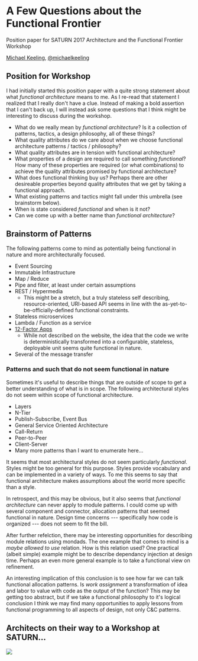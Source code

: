 # A Few Questions about the Functional Frontier

Position paper for SATURN 2017 Architecture and the Functional Frontier Workshop

[Michael Keeling](http://neverletdown.net), [@michaelkeeling](https://twitter.com/michaelkeeling)

## Position for Workshop

I had initially started this position paper with a quite strong
statement about what _functional architecture_ means to me.  As I re-read that
statement I realized that I really don't have a clue.  Instead of
making a bold assertion that I can't back up, I will instead ask some
questions that I think might be interesting to discuss during the workshop.

* What do we really mean by _functional architecture_?  Is it a collection of patterns,
  tactics, a design philosophy, all of these things?
* What quality attributes do we care about when we choose functional architecture
  patterns / tactics / philosophy?
* What quality attributes are in tension with functional architecture?
* What properties of a design are required to call something _functional_?  How many
  of these properties are required (or what combinations) to achieve the quality
  attributes promised by functional architecture?
* What does functional thinking buy us?  Perhaps there are other desireable properties
  beyond quality attributes that we get by taking a functional approach.
* What existing patterns and tactics might fall under this umbrella (see brainstorm below).
* When is state considered _functional_ and when is it not?
* Can we come up with a better name than _functional architecture_?


## Brainstorm of Patterns

The following patterns come to mind as potentially being functional in nature
and more architecturally focused.

* Event Sourcing
* Immutable Infrastructure
* Map / Reduce
* Pipe and filter, at least under certain assumptions
* REST / Hypermedia
  * This might be a stretch, but a truly stateless self
    describing, resource-oriented, URI-based API seems
    in line with the as-yet-to-be-officially-defined functional
    constraints.
* Stateless microservices
* Lambda / Function as a service
* [12-Factor Apps](https://12factor.net/)
  * While not described on the website, the idea that the code we
    write is deterministically transformed into a configurable,
    stateless, deployable unit seems quite functional in nature.
* Several of the message transfer 


### Patterns and such that do not seem functional in nature

Sometimes it's useful to describe things that are outside of scope to get a
better understanding of what is in scope.  The following architectural styles
do not seem within scope of functional architecture.

* Layers
* N-Tier
* Publish-Subscribe, Event Bus
* General Service Oriented Architecture
* Call-Return
* Peer-to-Peer
* Client-Server
* Many more patterns than I want to enumerate here...

It seems that most architectural styles do not seem particularly _functional_.
Styles might be too general for this purpose.  Styles provide vocabulary and
can be implemented in a variety of ways.  To me this seems to say that
functional architecture makes assumptions about the world more specific than a
style.

In retrospect, and this may be obvious, but it also seems that _functional
architecture_ can never apply to module patterns.  I could come up with
several component and connector, allocation patterns that seemed functional
in nature.  Design time concerns --- specifically how code is organized ---
does not seem to fit the bill.

After further refelction, there may be interesting opportunities for describing
module relations using mondads.  The one example that comes to mind is a
_maybe allowed to use_ relation.  How is this relation used?  One practical
(albeit simple) example might be to describe dependancy injection at design time.
Perhaps an even more general example is to take a functional view on refinement.

An interesting implication of this conclusion is to see how far we can talk
functional allocation patterns.  Is _work assignment_ a transformation of idea
and labor to value with code as the output of the function?  This may be getting
too abstract, but if we take a functional philosophy to it's logical conclusion I
think we may find many opportunities to apply lessons from functional programming
to all aspects of design, not only C&C patterns.


## Architects on their way to a Workshop at SATURN...

![](https://upload.wikimedia.org/wikipedia/commons/4/41/The_Oregon_Trail.jpg)
